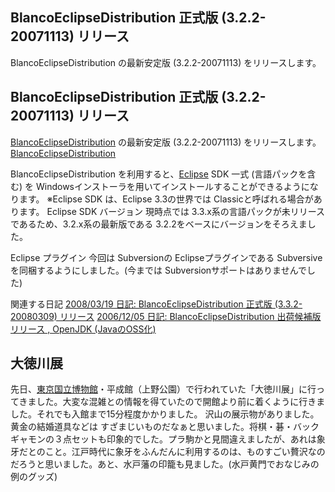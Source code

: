 ## BlancoEclipseDistribution 正式版 (3.2.2-20071113) リリース

BlancoEclipseDistribution の最新安定版 (3.2.2-20071113) をリリースします。






## BlancoEclipseDistribution 正式版 (3.2.2-20071113) リリース


[BlancoEclipseDistribution](http://www.igapyon.jp/blanco/blancoeclipsedistribution.html) の最新安定版 (3.2.2-20071113) をリリースします。
[BlancoEclipseDistribution](http://www.igapyon.jp/blanco/blancoeclipsedistribution.html)


BlancoEclipseDistribution を利用すると、[Eclipse](http://www.igapyon.jp/igapyon/diary/keyword/eclipse.html) SDK 一式 (言語パックを含む)
を Windowsインストーラを用いてインストールすることができるようになります。
※Eclipse SDK は、Eclipse 3.3の世界では Classicと呼ばれる場合があります。
Eclipse SDK バージョン
  現時点では 3.3.x系の言語パックが未リリースであるため、3.2.x系の最新版である 3.2.2をベースにバージョンをそろえました。
  
  Eclipse プラグイン
  今回は Subversionの Eclipseプラグインである Subversiveを同梱するようにしました。(今までは Subversionサポートはありませんでした)
  


関連する日記
[2008/03/19 日記: BlancoEclipseDistribution 正式版 (3.3.2-20080309) リリース](../2008/ig080319.html)
  [2006/12/05 日記: BlancoEclipseDistribution 出荷候補版リリース , OpenJDK (JavaのOSS化)](../2006/ig061205.html)


## 大徳川展


先日、[東京国立博物館](http://www.tnm.jp/)・平成館（上野公園）で行われていた「大徳川展」に行ってきました。大変な混雑との情報を得ていたので開館より前に着くように行きました。それでも入館まで15分程度かかりました。
沢山の展示物がありました。黄金の結婚道具などは すざまじいものだなぁと思いました。将棋・碁・バックギャモンの３点セットも印象的でした。プラ駒かと見間違えましたが、あれは象牙だとのこと。江戸時代に象牙をふんだんに利用するのは、ものすごい贅沢なのだろうと思いました。あと、水戸藩の印籠も見ました。(水戸黄門でおなじみの例のグッズ)